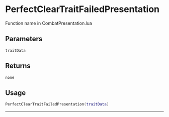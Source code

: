 # PerfectClearTraitFailedPresentation
Function name in CombatPresentation.lua
## Parameters
`traitData`
## Returns
`none`
## Usage
```lua
PerfectClearTraitFailedPresentation(traitData)
```
---
